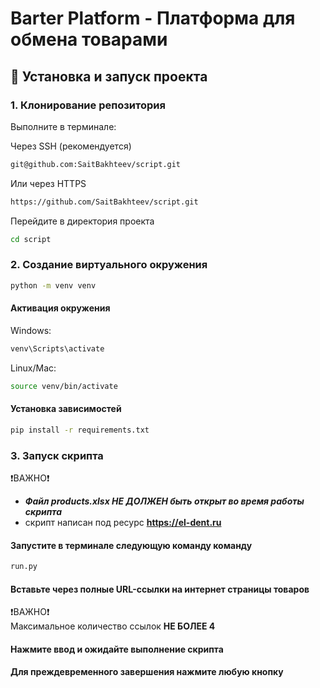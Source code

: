# Barter Platform - Платформа для обмена товарами

## 🚀 Установка и запуск проекта

### 1. Клонирование репозитория
Выполните в терминале:

Через SSH (рекомендуется)
```bash
git@github.com:SaitBakhteev/script.git
```
Или через HTTPS
```bash
https://github.com/SaitBakhteev/script.git
```
Перейдите в директория проекта
```bash
cd script
```

### 2. Создание виртуального окружения

```bash
python -m venv venv
```

#### Активация окружения
Windows:
```bash
venv\Scripts\activate
```
Linux/Mac:
```bash
source venv/bin/activate
```
#### Установка зависимостей
```bash
pip install -r requirements.txt
```

### 3. Запуск скрипта
❗️ВАЖНО❗️<br>
- <b><i>Файл products.xlsx НЕ ДОЛЖЕН быть открыт во время работы скрипта </i></b><br>
- скрипт написан под ресурс <b>https://el-dent.ru</b>

#### Запустите в терминале следующую команду команду 

```bash
run.py
```
#### Вставьте через полные URL-ссылки на интернет страницы товаров
❗️ВАЖНО❗️<br>
Максимальное количество ссылок <b>НЕ БОЛЕЕ 4</b><br>

#### Нажмите ввод и ожидайте выполнение скрипта
#### Для преждевременного завершения нажмите любую кнопку 
